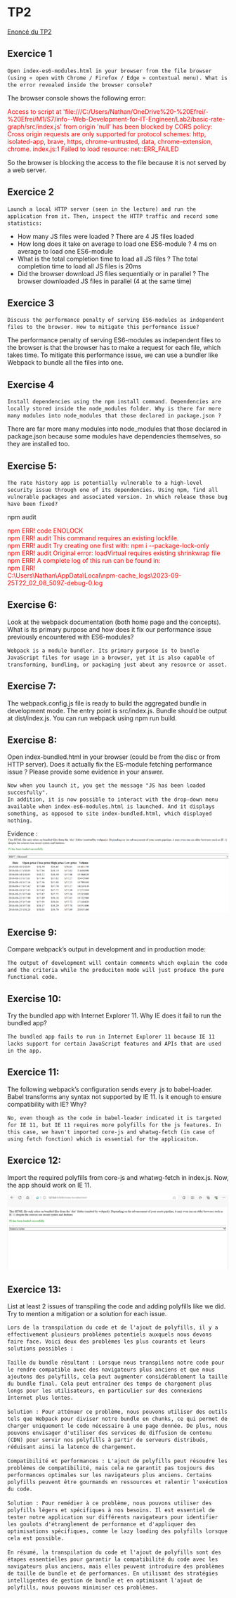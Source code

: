 # TP2

[Enoncé du TP2](https://thomas-veillard.fr/front-end-web-development/languages/javascript-practical-activity-n2/)

## Exercice 1

```
Open index-es6-modules.html in your browser from the file browser (using « open with Chrome / Firefox / Edge » contextual menu). What is the error revealed inside the browser console?
```

The browser console shows the following error:

<html>
    <text style="color:red">
        Access to script at 'file:///C:/Users/Nathan/OneDrive%20-%20Efrei/-%20Efrei/M1/S7/info--Web-Development-for-IT-Engineer/Lab2/basic-rate-graph/src/index.js' from origin 'null' has been blocked by CORS policy: Cross origin requests are only supported for protocol schemes: http, isolated-app, brave, https, chrome-untrusted, data, chrome-extension, chrome.
index.js:1     Failed to load resource: net::ERR_FAILED
    </text>
</html>

So the browser is blocking the access to the file because it is not served by a web server.

## Exercice 2

```
Launch a local HTTP server (seen in the lecture) and run the application from it. Then, inspect the HTTP traffic and record some statistics:
```

- How many JS files were loaded ?
  There are 4 JS files loaded
- How long does it take on average to load one ES6-module ?
  4 ms on average to load one ES6-module
- What is the total completion time to load all JS files ?
  The total completion time to load all JS files is 20ms
- Did the browser download JS files sequentially or in parallel ?
  The browser downloaded JS files in parallel (4 at the same time)

## Exercice 3

```
Discuss the performance penalty of serving ES6-modules as independent files to the browser. How to mitigate this performance issue?
```

The performance penalty of serving ES6-modules as independent files to the browser is that the browser has to make a request for each file, which takes time. To mitigate this performance issue, we can use a bundler like Webpack to bundle all the files into one.

## Exercise 4

```
Install dependencies using the npm install command. Dependencies are locally stored inside the node_modules folder. Why is there far more many modules into node_modules that those declared in package.json ?
```

There are far more many modules into node_modules that those declared in package.json because some modules have dependencies themselves, so they are installed too.

## Exercise 5:

```
The rate history app is potentially vulnerable to a high-level security issue through one of its dependencies. Using npm, find all vulnerable packages and associated version. In which release those bug have been fixed?
```

npm audit

<html>
    <text style="color:red">
        npm ERR! code ENOLOCK <br>
        npm ERR! audit This command requires an existing lockfile.<br>
        npm ERR! audit Try creating one first with: npm i --package-lock-only<br>
        npm ERR! audit Original error: loadVirtual requires existing shrinkwrap file<br>
        npm ERR! A complete log of this run can be found in:<br>
        npm ERR! <br>C:\Users\Nathan\AppData\Local\npm-cache_logs\2023-09-25T22_02_08_509Z-debug-0.log<br>
    </text>
</html>

## Exercise 6:

Look at the webpack documentation (both home page and the concepts). What is its primary purpose and how does it fix our performance issue previously encountered with ES6-modules?

```
Webpack is a module bundler. Its primary purpose is to bundle JavaScript files for usage in a browser, yet it is also capable of transforming, bundling, or packaging just about any resource or asset.
```

## Exercise 7:

The webpack.config.js file is ready to build the aggregated bundle in development mode. The entry point is src/index.js. Bundle should be output at dist/index.js. You can run webpack using npm run build.

## Exercise 8:

Open index-bundled.html in your browser (could be from the disc or from HTTP server). Does it actually fix the ES-module fetching performance issue ? Please provide some evidence in your answer.

```
Now when you launch it, you get the message "JS has been loaded succesfully".
In addition, it is now possible to interact with the drop-down menu available when index-es6-modules.html is launched. And it displays something, as opposed to site index-bundled.html, which displayed nothing.
```

Evidence :
![Alt text](/Lab2/img/Exercice_8.png?raw=true "Title")

## Exercise 9:

Compare webpack’s output in development and in production mode:

```
The output of development will contain comments which explain the code and the criteria while the produciton mode will just produce the pure functional code.
```

## Exercise 10:

Try the bundled app with Internet Explorer 11. Why IE does it fail to run the bundled app?

```
The bundled app fails to run in Internet Explorer 11 because IE 11 lacks support for certain JavaScript features and APIs that are used in the app.
```

## Exercice 11:

The following webpack’s configuration sends every .js to babel-loader. Babel transforms any syntax not supported by IE 11. Is it enough to ensure compatibility with IE? Why?

```
No, even though as the code in babel-loader indicated it is targeted for IE 11, but IE 11 requires more polyfills for the js features. In this case, we havn't imported core-js and whatwg-fetch (in case of using fetch fonction) which is essential for the applicaiton.
```

## Exercice 12:

Import the required polyfills from core-js and whatwg-fetch in index.js. Now, the app should work on IE 11.

![Alt text](/Lab2/img/Exercice_12.png?raw=true "Title")

## Exercice 13:

List at least 2 issues of transpiling the code and adding polyfills like we did. Try to mention a mitigation or a solution for each issue.

```
Lors de la transpilation du code et de l'ajout de polyfills, il y a effectivement plusieurs problèmes potentiels auxquels nous devons faire face. Voici deux des problèmes les plus courants et leurs solutions possibles :

Taille du bundle résultant : Lorsque nous transpilons notre code pour le rendre compatible avec des navigateurs plus anciens et que nous ajoutons des polyfills, cela peut augmenter considérablement la taille du bundle final. Cela peut entraîner des temps de chargement plus longs pour les utilisateurs, en particulier sur des connexions Internet plus lentes.

Solution : Pour atténuer ce problème, nous pouvons utiliser des outils tels que Webpack pour diviser notre bundle en chunks, ce qui permet de charger uniquement le code nécessaire à une page donnée. De plus, nous pouvons envisager d'utiliser des services de diffusion de contenu (CDN) pour servir nos polyfills à partir de serveurs distribués, réduisant ainsi la latence de chargement.

Compatibilité et performances : L'ajout de polyfills peut résoudre les problèmes de compatibilité, mais cela ne garantit pas toujours des performances optimales sur les navigateurs plus anciens. Certains polyfills peuvent être gourmands en ressources et ralentir l'exécution du code.

Solution : Pour remédier à ce problème, nous pouvons utiliser des polyfills légers et spécifiques à nos besoins. Il est essentiel de tester notre application sur différents navigateurs pour identifier les goulots d'étranglement de performance et d'appliquer des optimisations spécifiques, comme le lazy loading des polyfills lorsque cela est possible.

En résumé, la transpilation du code et l'ajout de polyfills sont des étapes essentielles pour garantir la compatibilité du code avec les navigateurs plus anciens, mais elles peuvent introduire des problèmes de taille de bundle et de performances. En utilisant des stratégies intelligentes de gestion de bundle et en optimisant l'ajout de polyfills, nous pouvons minimiser ces problèmes.
```
